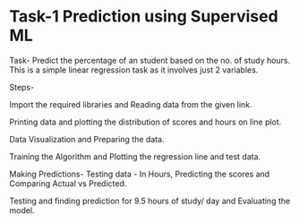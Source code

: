 # Task-1 Prediction using Supervised ML

Task- Predict the percentage of an student based on the no. of study hours. This is a simple linear regression task as it involves just 2 variables.

Steps-

Import the required libraries and Reading data from the given link.

Printing data and plotting the distribution of scores and hours on line plot.

Data Visualization and Preparing the data.

Training the Algorithm and Plotting the regression line and test data.

Making Predictions- Testing data - In Hours, Predicting the scores and Comparing Actual vs Predicted.

Testing and finding prediction for 9.5 hours of study/ day and Evaluating the model.
